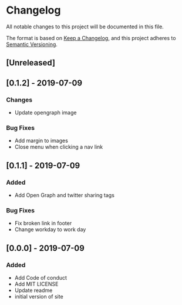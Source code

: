 # Changelog
All notable changes to this project will be documented in this file.

The format is based on [Keep a Changelog](https://keepachangelog.com/en/1.0.0/),
and this project adheres to [Semantic Versioning](https://semver.org/spec/v2.0.0.html).

## [Unreleased]


## [0.1.2] - 2019-07-09

### Changes
- Update opengraph image

### Bug Fixes
- Add margin to images
- Close menu when clicking a nav link



## [0.1.1] - 2019-07-09

### Added
- Add Open Graph and twitter sharing tags

### Bug Fixes
- Fix broken link in footer
- Change workday to work day


## [0.0.0] - 2019-07-09

### Added
- Add Code of conduct
- Add MIT LICENSE
- Update readme
- initial version of site

